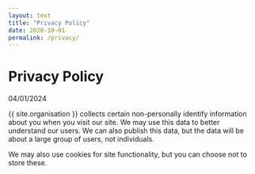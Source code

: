 ```yaml
---
layout: text
title: "Privacy Policy"
date: 2020-10-01
permalink: /privacy/
---
```


Privacy Policy
==============

04/01/2024

{{ site.organisation }} collects certain non-personally identify information about you when you visit our site. We may use this data to better understand our users. We can also publish this data, but the data will be about a large group of users, not individuals.

We may also use cookies for site functionality, but you can choose not to store these.


